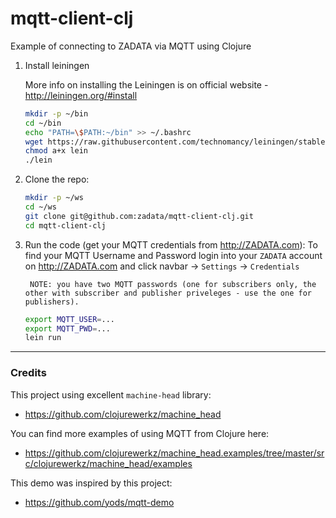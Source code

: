 mqtt-client-clj
===============

Example of connecting to ZADATA via MQTT using Clojure

1. Install leiningen

	More info on installing the Leiningen is on official website - http://leiningen.org/#install

	``` bash
	mkdir -p ~/bin
	cd ~/bin
	echo "PATH=\$PATH:~/bin" >> ~/.bashrc
	wget https://raw.githubusercontent.com/technomancy/leiningen/stable/bin/lein
	chmod a+x lein
	./lein
	```

2. Clone the repo:

	``` bash
	mkdir -p ~/ws
	cd ~/ws
	git clone git@github.com:zadata/mqtt-client-clj.git
	cd mqtt-client-clj
	```

3. Run the code (get your MQTT credentials from http://ZADATA.com):
        To find your MQTT Username and Password login into your `ZADATA` account on http://ZADATA.com and click navbar -> `Settings` -> `Credentials`

        NOTE: you have two MQTT passwords (one for subscribers only, the other with subscriber and publisher priveleges - use the one for publishers).


	``` bash
	export MQTT_USER=...
	export MQTT_PWD=...
	lein run
	```

-----------------------------------------------

### Credits

This project using excellent `machine-head` library:
- https://github.com/clojurewerkz/machine_head

You can find more examples of using MQTT from Clojure here:
- https://github.com/clojurewerkz/machine_head.examples/tree/master/src/clojurewerkz/machine_head/examples

This demo was inspired by this project:
- https://github.com/yods/mqtt-demo

